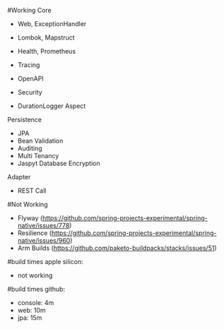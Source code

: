 #Working
Core
- Web, ExceptionHandler
- Lombok, Mapstruct

- Health, Prometheus
- Tracing
- OpenAPI

- Security

- DurationLogger Aspect
         
Persistence
- JPA
- Bean Validation
- Auditing 
- Multi Tenancy 
- Jaspyt Database Encryption

Adapter
- REST Call

#Not Working
- Flyway (https://github.com/spring-projects-experimental/spring-native/issues/778)
- Resilience (https://github.com/spring-projects-experimental/spring-native/issues/960)
- Arm Builds (https://github.com/paketo-buildpacks/stacks/issues/51)

#build times apple silicon:
- not working

#build times github:
- console: 4m
- web: 10m
- jpa: 15m